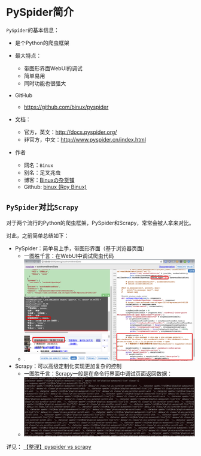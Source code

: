 # PySpider简介

`PySpider`的基本信息：

* 是个Python的爬虫框架

* 最大特点：
    * 带图形界面WebUI的调试
    * 简单易用
    * 同时功能也很强大
* GitHub
    * https://github.com/binux/pyspider
* 文档：
    * 官方，英文：http://docs.pyspider.org/
    * 非官方，中文：http://www.pyspider.cn/index.html
* 作者
    * 网名：`Binux`
    * 别名：足叉兆虫
    * 博客：[Binuxの杂货铺](https://binux.blog)
    * Github: [binux (Roy Binux)](https://github.com/binux)

## `PySpider`对比`Scrapy`

对于两个流行的Python的爬虫框架，PySpider和Scrapy，常常会被人拿来对比。

对此，之前简单总结如下：

* PySpider：简单易上手，带图形界面（基于浏览器页面）
    * 一图胜千言：在WebUI中调试爬虫代码
    * ![PySpider带图形界面的调试](../assets/img/pyspider_with_debug_ui.png)
* Scrapy：可以高级定制化实现更加复杂的控制
    * 一图胜千言：Scrapy一般是在命令行界面中调试页面返回数据：
    * ![Scrapy在命令行下调试response](../assets/img/scrapy_debug_response_in_command_line.png)

详见： [【整理】pyspider vs scrapy](http://www.crifan.com/python_spider_framework_pyspider_vs_scrapy)